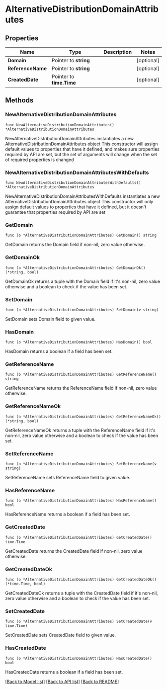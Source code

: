 # AlternativeDistributionDomainAttributes

## Properties

Name | Type | Description | Notes
------------ | ------------- | ------------- | -------------
**Domain** | Pointer to **string** |  | [optional] 
**ReferenceName** | Pointer to **string** |  | [optional] 
**CreatedDate** | Pointer to **time.Time** |  | [optional] 

## Methods

### NewAlternativeDistributionDomainAttributes

`func NewAlternativeDistributionDomainAttributes() *AlternativeDistributionDomainAttributes`

NewAlternativeDistributionDomainAttributes instantiates a new AlternativeDistributionDomainAttributes object
This constructor will assign default values to properties that have it defined,
and makes sure properties required by API are set, but the set of arguments
will change when the set of required properties is changed

### NewAlternativeDistributionDomainAttributesWithDefaults

`func NewAlternativeDistributionDomainAttributesWithDefaults() *AlternativeDistributionDomainAttributes`

NewAlternativeDistributionDomainAttributesWithDefaults instantiates a new AlternativeDistributionDomainAttributes object
This constructor will only assign default values to properties that have it defined,
but it doesn't guarantee that properties required by API are set

### GetDomain

`func (o *AlternativeDistributionDomainAttributes) GetDomain() string`

GetDomain returns the Domain field if non-nil, zero value otherwise.

### GetDomainOk

`func (o *AlternativeDistributionDomainAttributes) GetDomainOk() (*string, bool)`

GetDomainOk returns a tuple with the Domain field if it's non-nil, zero value otherwise
and a boolean to check if the value has been set.

### SetDomain

`func (o *AlternativeDistributionDomainAttributes) SetDomain(v string)`

SetDomain sets Domain field to given value.

### HasDomain

`func (o *AlternativeDistributionDomainAttributes) HasDomain() bool`

HasDomain returns a boolean if a field has been set.

### GetReferenceName

`func (o *AlternativeDistributionDomainAttributes) GetReferenceName() string`

GetReferenceName returns the ReferenceName field if non-nil, zero value otherwise.

### GetReferenceNameOk

`func (o *AlternativeDistributionDomainAttributes) GetReferenceNameOk() (*string, bool)`

GetReferenceNameOk returns a tuple with the ReferenceName field if it's non-nil, zero value otherwise
and a boolean to check if the value has been set.

### SetReferenceName

`func (o *AlternativeDistributionDomainAttributes) SetReferenceName(v string)`

SetReferenceName sets ReferenceName field to given value.

### HasReferenceName

`func (o *AlternativeDistributionDomainAttributes) HasReferenceName() bool`

HasReferenceName returns a boolean if a field has been set.

### GetCreatedDate

`func (o *AlternativeDistributionDomainAttributes) GetCreatedDate() time.Time`

GetCreatedDate returns the CreatedDate field if non-nil, zero value otherwise.

### GetCreatedDateOk

`func (o *AlternativeDistributionDomainAttributes) GetCreatedDateOk() (*time.Time, bool)`

GetCreatedDateOk returns a tuple with the CreatedDate field if it's non-nil, zero value otherwise
and a boolean to check if the value has been set.

### SetCreatedDate

`func (o *AlternativeDistributionDomainAttributes) SetCreatedDate(v time.Time)`

SetCreatedDate sets CreatedDate field to given value.

### HasCreatedDate

`func (o *AlternativeDistributionDomainAttributes) HasCreatedDate() bool`

HasCreatedDate returns a boolean if a field has been set.


[[Back to Model list]](../README.md#documentation-for-models) [[Back to API list]](../README.md#documentation-for-api-endpoints) [[Back to README]](../README.md)


